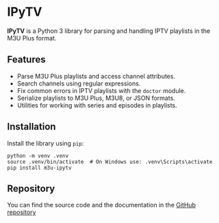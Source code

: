 # IPyTV

**IPyTV** is a Python 3 library for parsing and handling IPTV playlists in the M3U Plus format.

## Features

- Parse M3U Plus playlists and access channel attributes.
- Search channels using regular expressions.
- Fix common errors in IPTV playlists with the `doctor` module.
- Serialize playlists to M3U Plus, M3U8, or JSON formats.
- Utilities for working with series and episodes in playlists.

## Installation

Install the library using `pip`:

```shell
python -m venv .venv
source .venv/bin/activate  # On Windows use: .venv\Scripts\activate
pip install m3u-ipytv
```

## Repository

You can find the source code and the documentation in the
[GitHub repository](https://github.com/Beer4Ever83/ipytv)


